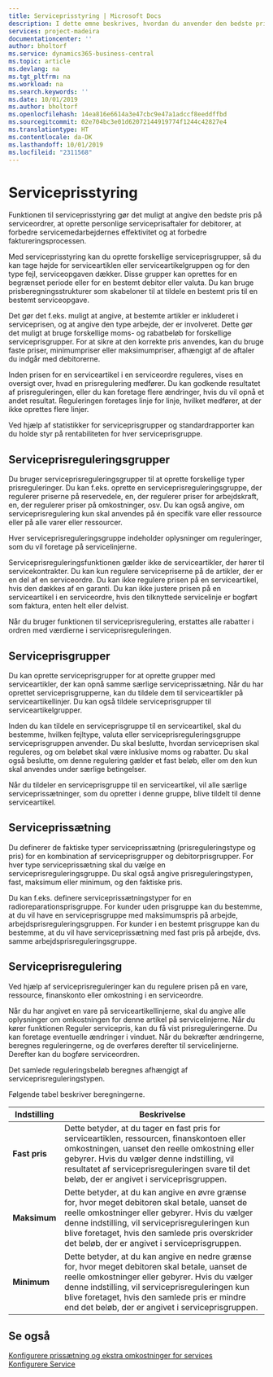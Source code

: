 ```yaml
---
title: Serviceprisstyring | Microsoft Docs
description: I dette emne beskrives, hvordan du anvender den bedste pris på serviceordrer, at oprette personlige serviceprisaftaler for debitorer, at forbedre servicemedarbejdernes effektivitet og at forbedre faktureringsprocessen.
services: project-madeira
documentationcenter: ''
author: bholtorf
ms.service: dynamics365-business-central
ms.topic: article
ms.devlang: na
ms.tgt_pltfrm: na
ms.workload: na
ms.search.keywords: ''
ms.date: 10/01/2019
ms.author: bholtorf
ms.openlocfilehash: 14ea816e6614a3e47cbc9e47a1adccf8eeddffbd
ms.sourcegitcommit: 02e704bc3e01d62072144919774f1244c42827e4
ms.translationtype: HT
ms.contentlocale: da-DK
ms.lasthandoff: 10/01/2019
ms.locfileid: "2311568"
---
```

# <a name="service-price-management"></a>Serviceprisstyring
Funktionen til serviceprisstyring gør det muligt at angive den bedste pris på serviceordrer, at oprette personlige serviceprisaftaler for debitorer, at forbedre servicemedarbejdernes effektivitet og at forbedre faktureringsprocessen.  
  
Med serviceprisstyring kan du oprette forskellige serviceprisgrupper, så du kan tage højde for serviceartiklen eller serviceartikelgruppen og for den type fejl, serviceopgaven dækker. Disse grupper kan oprettes for en begrænset periode eller for en bestemt debitor eller valuta. Du kan bruge prisberegningsstrukturer som skabeloner til at tildele en bestemt pris til en bestemt serviceopgave.  
  
Det gør det f.eks. muligt at angive, at bestemte artikler er inkluderet i serviceprisen, og at angive den type arbejde, der er involveret. Dette gør det muligt at bruge forskellige moms- og rabatbeløb for forskellige serviceprisgrupper. For at sikre at den korrekte pris anvendes, kan du bruge faste priser, minimumpriser eller maksimumpriser, afhængigt af de aftaler du indgår med debitorerne.  
  
Inden prisen for en serviceartikel i en serviceordre reguleres, vises en oversigt over, hvad en prisregulering medfører. Du kan godkende resultatet af prisreguleringen, eller du kan foretage flere ændringer, hvis du vil opnå et andet resultat. Reguleringen foretages linje for linje, hvilket medfører, at der ikke oprettes flere linjer.  
  
Ved hjælp af statistikker for serviceprisgrupper og standardrapporter kan du holde styr på rentabiliteten for hver serviceprisgruppe.  
  
## <a name="service-price-adjustment-groups"></a>Serviceprisreguleringsgrupper  
Du bruger serviceprisreguleringsgrupper til at oprette forskellige typer prisreguleringer. Du kan f.eks. oprette en serviceprisreguleringsgruppe, der regulerer priserne på reservedele, en, der regulerer priser for arbejdskraft, en, der regulerer priser på omkostninger, osv. Du kan også angive, om serviceprisregulering kun skal anvendes på én specifik vare eller ressource eller på alle varer eller ressourcer.  
  
Hver serviceprisreguleringsgruppe indeholder oplysninger om reguleringer, som du vil foretage på servicelinjerne.  
  
Serviceprisreguleringsfunktionen gælder ikke de serviceartikler, der hører til servicekontrakter. Du kan kun regulere servicepriserne på de artikler, der er en del af en serviceordre. Du kan ikke regulere prisen på en serviceartikel, hvis den dækkes af en garanti. Du kan ikke justere prisen på en serviceartikel i en serviceordre, hvis den tilknyttede servicelinje er bogført som faktura, enten helt eller delvist.  
  
Når du bruger funktionen til serviceprisregulering, erstattes alle rabatter i ordren med værdierne i serviceprisreguleringen.  
  
## <a name="service-price-groups"></a>Serviceprisgrupper  
Du kan oprette serviceprisgrupper for at oprette grupper med serviceartikler, der kan opnå samme særlige serviceprissætning. Når du har oprettet serviceprisgrupperne, kan du tildele dem til serviceartikler på serviceartikellinjer. Du kan også tildele serviceprisgrupper til serviceartikelgrupper.  
  
Inden du kan tildele en serviceprisgruppe til en serviceartikel, skal du bestemme, hvilken fejltype, valuta eller serviceprisreguleringsgruppe serviceprisgruppen anvender. Du skal beslutte, hvordan serviceprisen skal reguleres, og om beløbet skal være inklusive moms og rabatter. Du skal også beslutte, om denne regulering gælder et fast beløb, eller om den kun skal anvendes under særlige betingelser.  
  
Når du tildeler en serviceprisgruppe til en serviceartikel, vil alle særlige serviceprissætninger, som du opretter i denne gruppe, blive tildelt til denne serviceartikel.  
  
## <a name="service-pricing"></a>Serviceprissætning  
Du definerer de faktiske typer serviceprissætning (prisreguleringstype og pris) for en kombination af serviceprisgrupper og debitorprisgrupper. For hver type serviceprissætning skal du vælge en serviceprisreguleringsgruppe. Du skal også angive prisreguleringstypen, fast, maksimum eller minimum, og den faktiske pris.  
  
Du kan f.eks. definere serviceprissætningstyper for en radioreparationsprisgruppe. For kunder uden prisgruppe kan du bestemme, at du vil have en serviceprisgruppe med maksimumspris på arbejde, arbejdsprisreguleringsgruppen. For kunder i en bestemt prisgruppe kan du bestemme, at du vil have serviceprissætning med fast pris på arbejde, dvs. samme arbejdsprisreguleringsgruppe.  
  
## <a name="service-price-adjustment"></a>Serviceprisregulering  
Ved hjælp af serviceprisreguleringer kan du regulere prisen på en vare, ressource, finanskonto eller omkostning i en serviceordre.  
  
Når du har angivet en vare på serviceartikellinjerne, skal du angive alle oplysninger om omkostningen for denne artikel på servicelinjerne. Når du kører funktionen Reguler servicepris, kan du få vist prisreguleringerne. Du kan foretage eventuelle ændringer i vinduet. Når du bekræfter ændringerne, beregnes reguleringerne, og de overføres derefter til servicelinjerne. Derefter kan du bogføre serviceordren.  
  
Det samlede reguleringsbeløb beregnes afhængigt af serviceprisreguleringstypen.  
  
Følgende tabel beskriver beregningerne.  
  
|Indstilling | Beskrivelse |  
|----------------------------------|---------------------------------------|  
|**Fast pris**|Dette betyder, at du tager en fast pris for serviceartiklen, ressourcen, finanskontoen eller omkostningen, uanset den reelle omkostning eller gebyrer. Hvis du vælger denne indstilling, vil resultatet af serviceprisreguleringen svare til det beløb, der er angivet i serviceprisgruppen.|  
|**Maksimum**|Dette betyder, at du kan angive en øvre grænse for, hvor meget debitoren skal betale, uanset de reelle omkostninger eller gebyrer. Hvis du vælger denne indstilling, vil serviceprisreguleringen kun blive foretaget, hvis den samlede pris overskrider det beløb, der er angivet i serviceprisgruppen.|  
|**Minimum**|Dette betyder, at du kan angive en nedre grænse for, hvor meget debitoren skal betale, uanset de reelle omkostninger eller gebyrer. Hvis du vælger denne indstilling, vil serviceprisreguleringen kun blive foretaget, hvis den samlede pris er mindre end det beløb, der er angivet i serviceprisgruppen.|  
  
## <a name="see-also"></a>Se også  
[Konfigurere prissætning og ekstra omkostninger for services](service-how-setup-service-costs-pricing.md)  
[Konfigurere Service](service-setup-service.md)  
